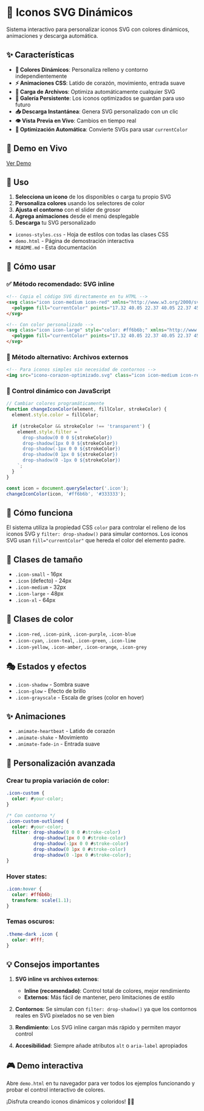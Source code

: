 # 🎨 Iconos SVG Dinámicos

Sistema interactivo para personalizar iconos SVG con colores dinámicos, animaciones y descarga automática.

## ✨ Características

- **🎨 Colores Dinámicos**: Personaliza relleno y contorno independientemente
- **⚡ Animaciones CSS**: Latido de corazón, movimiento, entrada suave
- **📁 Carga de Archivos**: Optimiza automáticamente cualquier SVG
- **💾 Galería Persistente**: Los iconos optimizados se guardan para uso futuro
- **📥 Descarga Instantánea**: Genera SVG personalizado con un clic
- **👁️ Vista Previa en Vivo**: Cambios en tiempo real
- **🔄 Optimización Automática**: Convierte SVGs para usar `currentColor`

## 🚀 Demo en Vivo

[Ver Demo](https://tu-app.railway.app)

## 📱 Uso

1. **Selecciona un icono** de los disponibles o carga tu propio SVG
2. **Personaliza colores** usando los selectores de color
3. **Ajusta el contorno** con el slider de grosor
4. **Agrega animaciones** desde el menú desplegable
5. **Descarga** tu SVG personalizado
- `iconos-styles.css` - Hoja de estilos con todas las clases CSS
- `demo.html` - Página de demostración interactiva
- `README.md` - Esta documentación

## 🚀 Cómo usar

### ✅ Método recomendado: SVG inline

```html
<!-- Copia el código SVG directamente en tu HTML -->
<svg class="icon icon-medium icon-red" xmlns="http://www.w3.org/2000/svg" viewBox="0 0 70 70">
  <polygon fill="currentColor" points="17.32 40.05 22.37 40.05 22.37 45.1..."/>
</svg>

<!-- Con color personalizado -->
<svg class="icon icon-large" style="color: #ff6b6b;" xmlns="http://www.w3.org/2000/svg" viewBox="0 0 70 70">
  <polygon fill="currentColor" points="17.32 40.05 22.37 40.05 22.37 45.1..."/>
</svg>
```

### 🔄 Método alternativo: Archivos externos

```html
<!-- Para iconos simples sin necesidad de contornos -->
<img src="icono-corazon-optimizado.svg" class="icon icon-medium icon-red" alt="Corazón">
```

### 🎨 Control dinámico con JavaScript

```javascript
// Cambiar colores programáticamente
function changeIconColor(element, fillColor, strokeColor) {
  element.style.color = fillColor;
  
  if (strokeColor && strokeColor !== 'transparent') {
    element.style.filter = `
      drop-shadow(0 0 0 ${strokeColor}) 
      drop-shadow(1px 0 0 ${strokeColor}) 
      drop-shadow(-1px 0 0 ${strokeColor}) 
      drop-shadow(0 1px 0 ${strokeColor}) 
      drop-shadow(0 -1px 0 ${strokeColor})
    `;
  }
}

const icon = document.querySelector('.icon');
changeIconColor(icon, '#ff6b6b', '#333333');
```

## 🎨 Cómo funciona

El sistema utiliza la propiedad CSS `color` para controlar el relleno de los iconos SVG y `filter: drop-shadow()` para simular contornos. Los iconos SVG usan `fill="currentColor"` que hereda el color del elemento padre.

## 📏 Clases de tamaño

- `.icon-small` - 16px
- `.icon` (defecto) - 24px  
- `.icon-medium` - 32px
- `.icon-large` - 48px
- `.icon-xl` - 64px

## 🎨 Clases de color

- `.icon-red`, `.icon-pink`, `.icon-purple`, `.icon-blue`
- `.icon-cyan`, `.icon-teal`, `.icon-green`, `.icon-lime`
- `.icon-yellow`, `.icon-amber`, `.icon-orange`, `.icon-grey`

## 🎭 Estados y efectos

- `.icon-shadow` - Sombra suave
- `.icon-glow` - Efecto de brillo
- `.icon-grayscale` - Escala de grises (color en hover)

## ✨ Animaciones

- `.animate-heartbeat` - Latido de corazón
- `.animate-shake` - Movimiento
- `.animate-fade-in` - Entrada suave

## 🔧 Personalización avanzada

### Crear tu propia variación de color:

```css
.icon-custom {
  color: #your-color;
}

/* Con contorno */
.icon-custom-outlined {
  color: #your-color;
  filter: drop-shadow(0 0 0 #stroke-color) 
          drop-shadow(1px 0 0 #stroke-color) 
          drop-shadow(-1px 0 0 #stroke-color) 
          drop-shadow(0 1px 0 #stroke-color) 
          drop-shadow(0 -1px 0 #stroke-color);
}
```

### Hover states:

```css
.icon:hover {
  color: #ff6b6b;
  transform: scale(1.1);
}
```

### Temas oscuros:

```css
.theme-dark .icon {
  color: #fff;
}
```

## 💡 Consejos importantes

1. **SVG inline vs archivos externos**: 
   - **Inline (recomendado)**: Control total de colores, mejor rendimiento
   - **Externos**: Más fácil de mantener, pero limitaciones de estilo

2. **Contornos**: Se simulan con `filter: drop-shadow()` ya que los contornos reales en SVG pixelados no se ven bien

3. **Rendimiento**: Los SVG inline cargan más rápido y permiten mayor control

4. **Accesibilidad**: Siempre añade atributos `alt` o `aria-label` apropiados

## 🎮 Demo interactiva

Abre `demo.html` en tu navegador para ver todos los ejemplos funcionando y probar el control interactivo de colores.

¡Disfruta creando iconos dinámicos y coloridos! 🎨✨
